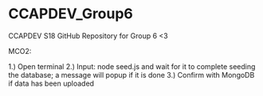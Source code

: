 # CCAPDEV_Group6
CCAPDEV S18 GitHub Repository for Group 6
<3


MCO2:

1.) Open terminal
2.) Input: node seed.js and wait for it to complete seeding the database; a message will popup if it is done
3.) Confirm with MongoDB if data has been uploaded
